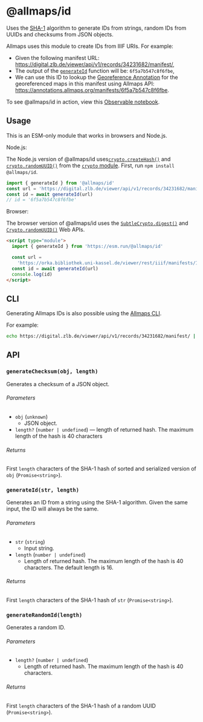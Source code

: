 # @allmaps/id

Uses the [SHA-1](https://en.wikipedia.org/wiki/SHA-1) algorithm to generate IDs from strings, random IDs from UUIDs and checksums from JSON objects.

Allmaps uses this module to create IDs from IIIF URIs. For example:

* Given the following manifest URL: https://digital.zlb.de/viewer/api/v1/records/34231682/manifest/,
* The output of the [`generateId`](#generateid) function will be: `6f5a7b547c8f6fbe`,
* We can use this ID to lookup the [Georeference Annotation](https://iiif.io/api/extension/georef/) for the georeferenced maps in this manifest using Allmaps API:
  https://annotations.allmaps.org/manifests/6f5a7b547c8f6fbe.

To see @allmaps/id in action, view this [Observable notebook](https://observablehq.com/@allmaps/the-allmaps-id-module).

## Usage

This is an ESM-only module that works in browsers and Node.js.

Node.js:

The Node.js version of @allmaps/id uses[`crypto.createHash()`](https://nodejs.org/api/crypto.html#cryptocreatehashalgorithm-options) and [`crypto.randomUUID()`](https://nodejs.org/api/crypto.html#cryptorandomuuidoptions) from the [`crypto` module](https://nodejs.org/api/crypto.html). First, run `npm install @allmaps/id`.

```js
import { generateId } from '@allmaps/id'
const url = 'https://digital.zlb.de/viewer/api/v1/records/34231682/manifest/'
const id = await generateId(url)
// id = '6f5a7b547c8f6fbe'
```

Browser:

The browser version of @allmaps/id uses the [`SubtleCrypto.digest()`](https://developer.mozilla.org/en-US/docs/Web/API/SubtleCrypto/digest) and [`Crypto.randomUUID()`](https://developer.mozilla.org/en-US/docs/Web/API/Crypto/randomUUID) Web APIs.

```html
<script type="module">
  import { generateId } from 'https://esm.run/@allmaps/id'

  const url =
    'https://orka.bibliothek.uni-kassel.de/viewer/rest/iiif/manifests/1535113582549/manifest/'
  const id = await generateId(url)
  console.log(id)
</script>
```

## CLI

Generating Allmaps IDs is also possible using the [Allmaps CLI](https://github.com/allmaps/allmaps/tree/main/apps/cli).

For example:

```sh
echo https://digital.zlb.de/viewer/api/v1/records/34231682/manifest/ | allmaps id
```

## API

### `generateChecksum(obj, length)`

Generates a checksum of a JSON object.

###### Parameters

* `obj` (`unknown`)
  * JSON object.
* `length?` (`number | undefined`)
  — length of returned hash. The maximum length of the hash is 40 characters

###### Returns

First `length` characters of the SHA-1 hash of sorted and serialized version of `obj` (`Promise<string>`).

### `generateId(str, length)`

Generates an ID from a string using the SHA-1 algorithm. Given the same input, the ID will always be the same.

###### Parameters

* `str` (`string`)
  * Input string.
* `length` (`number | undefined`)
  * Length of returned hash. The maximum length of the hash is 40 characters. The default length is 16.

###### Returns

First `length` characters of the SHA-1 hash of `str` (`Promise<string>`).

### `generateRandomId(length)`

Generates a random ID.

###### Parameters

* `length?` (`number | undefined`)
  * Length of returned hash. The maximum length of the hash is 40 characters.

###### Returns

First `length` characters of the SHA-1 hash of a random UUID (`Promise<string>`).
